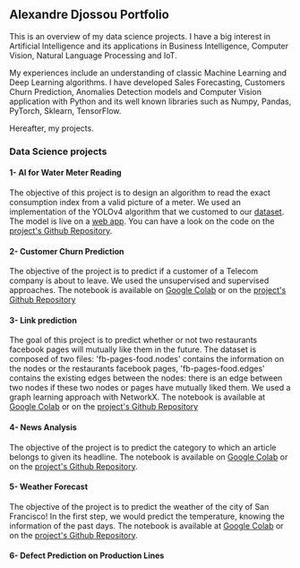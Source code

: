 ## Alexandre Djossou Portfolio

This is an overview of my data science projects. I have a big interest in Artificial Intelligence and its applications in Business Intelligence, Computer Vision, Natural Language Processing and IoT.

My experiences include an understanding of classic Machine Learning and Deep Learning algorithms. I have developed Sales Forecasting, Customers Churn Prediction, Anomalies Detection models and Computer Vision application with Python and its well known libraries such as Numpy, Pandas, PyTorch, Sklearn, TensorFlow.

Hereafter, my projects.

### Data Science projects

#### 1- AI for Water Meter Reading
The objective of this project is to design an algorithm to read the exact consumption index from a valid picture of a meter.
We used an implementation of the YOLOv4 algorithm that we customed to our [dataset](https://challengedata.ens.fr/participants/challenges/30/).
The model is live on a [web app](https://ai-water-meter-reading.herokuapp.com/).
You can have a look on the code on the [project's Github Repository](https://github.com/dnalexen/ai_water_meter_reading). 

#### 2- Customer Churn Prediction
The objective of the project is to predict if a customer of a Telecom company is about to leave. We used the unsupervised and supervised approaches.
The notebook is available on [Google Colab](https://colab.research.google.com/drive/1hxmAAv_u4T6FptgBtSZQXdnVlsX8vp7y?usp=sharing) or on the [project's Github Repository](https://github.com/dnalexen/Customer-Churn-Prediction)

#### 3- Link prediction
The goal of this project is to predict whether or not two restaurants facebook pages will mutually like them in the future.
The dataset is composed of two files:
'fb-pages-food.nodes' contains the information on the nodes or the restaurants facebook pages,
'fb-pages-food.edges' contains the existing edges between the nodes: there is an edge between two nodes if these two nodes or pages have mutually liked them.
We used a graph learning approach with NetworkX. The notebook is available at [Google Colab](https://colab.research.google.com/drive/1fydeCFKegXcXS631ffZ3q94gdS71eX7K#scrollTo=dYnULBKU3QMN) or on the [project's Github Repository](https://github.com/dnalexen/link_prediction-fb_pages_food)

#### 4- News Analysis
The objective of the project is to predict the category to which an article belongs to given its headline. The notebook is available on [Google Colab](https://colab.research.google.com/drive/1A9xwy11OE_ZBrvljHHpnWdr57tg4SHS4?usp=sharing) or on the [project's Github Repository](https://github.com/dnalexen/News-Analysis).

#### 5- Weather Forecast
The objective of the project is to predict the weather of the city of San Francisco! In the first step, we would predict the temperature, knowing the information of the past days.
The notebook is available at [Google Colab](https://colab.research.google.com/drive/1jSXDF-ncZLScHIvKnP0X_NGaBbRurxiS?usp=sharing) or on the [project's Github Repository](https://github.com/dnalexen/Weather-Forecast).

#### 6- Defect Prediction on Production Lines
